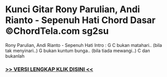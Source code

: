 
 # Kunci Gitar Rony Parulian, Andi Rianto - Sepenuh Hati Chord Dasar ©ChordTela.com sg2su


Rony Parulian, Andi Rianto - Sepenuh Hati Intro : G C bukan matahari.. (bila tak menyinari..) G bukan kuntum bunga.. (bila tiada mewangi..) C dan bukanlah

###  <a href="https://shortlighzx.web.app?sq=Kunci Gitar Rony Parulian, Andi Rianto - Sepenuh Hati Chord Dasar ©ChordTela.com"> >> VERSI LENGKAP KLIK DISINI << </a>
